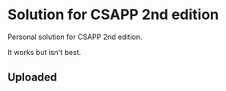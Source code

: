# Solution for CSAPP 2nd edition

Personal solution for CSAPP 2nd edition.

It works but isn't best.

## Uploaded

